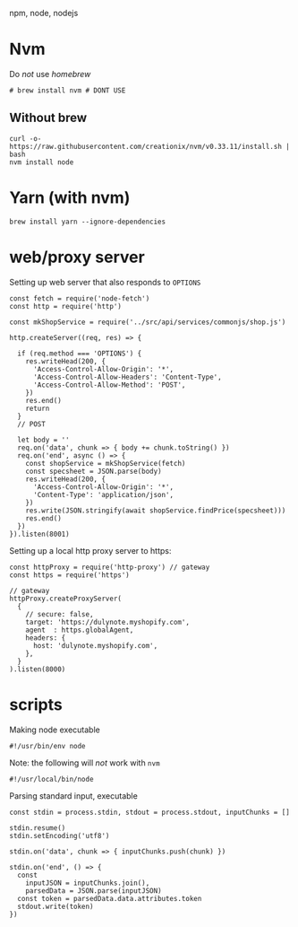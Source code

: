 npm, node, nodejs

# Nvm

Do *not* use _homebrew_

    # brew install nvm # DONT USE
    
## Without brew

    curl -o- https://raw.githubusercontent.com/creationix/nvm/v0.33.11/install.sh | bash
    nvm install node

# Yarn (with nvm)

    brew install yarn --ignore-dependencies

# web/proxy server

Setting up web server that also responds to `OPTIONS`

    const fetch = require('node-fetch')
    const http = require('http')

    const mkShopService = require('../src/api/services/commonjs/shop.js')

    http.createServer((req, res) => {

      if (req.method === 'OPTIONS') {
        res.writeHead(200, {
          'Access-Control-Allow-Origin': '*',
          'Access-Control-Allow-Headers': 'Content-Type',
          'Access-Control-Allow-Method': 'POST',
        })
        res.end()
        return
      }
      // POST

      let body = ''
      req.on('data', chunk => { body += chunk.toString() })
      req.on('end', async () => {
        const shopService = mkShopService(fetch)
        const specsheet = JSON.parse(body)
        res.writeHead(200, {
          'Access-Control-Allow-Origin': '*',
          'Content-Type': 'application/json',
        })
        res.write(JSON.stringify(await shopService.findPrice(specsheet)))
        res.end()
      })
    }).listen(8001)

Setting up a local http proxy server to https:

    const httpProxy = require('http-proxy') // gateway
    const https = require('https')

    // gateway
    httpProxy.createProxyServer(
      {
        // secure: false,
        target: 'https://dulynote.myshopify.com',
        agent  : https.globalAgent,
        headers: {
          host: 'dulynote.myshopify.com',
        },
      }
    ).listen(8000)


# scripts

Making node executable

    #!/usr/bin/env node

Note: the following will *not* work with `nvm`

    #!/usr/local/bin/node

Parsing standard input, executable

    const stdin = process.stdin, stdout = process.stdout, inputChunks = []

    stdin.resume()
    stdin.setEncoding('utf8')

    stdin.on('data', chunk => { inputChunks.push(chunk) })

    stdin.on('end', () => {
      const
        inputJSON = inputChunks.join(),
        parsedData = JSON.parse(inputJSON)
      const token = parsedData.data.attributes.token
      stdout.write(token)
    })

